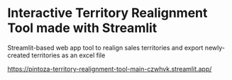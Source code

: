 # Interactive Territory Realignment Tool made with Streamlit

Streamlit-based web app tool to realign sales territories and export newly-created territories as an excel file

https://pintoza-territory-realignment-tool-main-czwhvk.streamlit.app/
